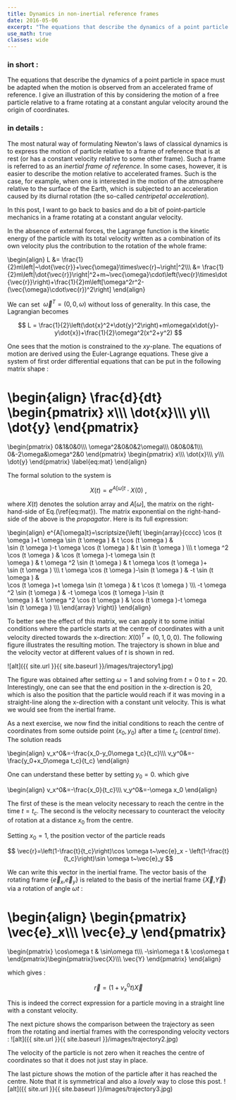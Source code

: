 ```yaml
---
title: Dynamics in non-inertial reference frames
date: 2016-05-06
excerpt: "The equations that describe the dynamics of a point particle in space must be adapted when the motion is observed from an accelerated frame of reference. I give an illustration of this by considering the motion of a free particle relative to a frame rotating at a constant angular velocity around the origin of coordinates."
use_math: true
classes: wide
---
```


### in short :

The equations that describe the dynamics of a point particle in space must be adapted when the motion is observed from an accelerated frame of reference. I give an illustration of this by considering the motion of a free particle relative to a frame rotating at a constant angular velocity around the origin of coordinates.

### in details :

The most natural way of formulating Newton's laws of classical dynamics is to express the motion of particle relative to a frame of reference that is at rest (or has a constant velocity relative to some other frame). Such a frame is referred to as an *inertial frame of reference*. In some cases, however, it is easier to describe the motion relative to accelerated frames. Such is the case, for example, when one is interested in the motion of the atmosphere relative to the surface of the Earth, which is subjected to an acceleration caused by its diurnal rotation (the so-called *centripetal acceleration*).

In this post, I want to go back to basics and do a bit of point-particle mechanics in a frame rotating at a constant angular velocity.

In the absence of external forces, the Lagrange function is the kinetic energy of the particle with its total velocity written as a combination of its own velocity plus the contribution to the rotation of the whole frame:

\begin{align}
L &= \frac{1}{2}m\left|~\dot{\vec{r}}+\vec{\omega}\times\vec{r}~\right|^2\\\\\\
  &= \frac{1}{2}m\left|\dot{\vec{r}}\right|^2+m~\vec{\omega}\cdot\left(\vec{r}\times\dot{\vec{r}}\right)+\frac{1}{2}m\left[\omega^2r^2-(\vec{\omega}\cdot\vec{r})^2\right]
\end{align}

We can set $~\vec{\omega}^{T}=\left(0,0,\omega\right)$ without loss of generality. In this case, the Lagrangian becomes

$$
L = \frac{1}{2}\left(\dot{x}^2+\dot{y}^2\right)+m\omega(x\dot{y}-y\dot{x})+\frac{1}{2}\omega^2(x^2+y^2)
$$

One sees that the motion is constrained to the $xy$-plane. The equations of motion are derived using the Euler-Lagrange equations. These give a system of first order differential equations that can be put in the following matrix shape :

\begin{align}
\frac{d}{dt}
\begin{pmatrix}
x\\\\\\
\dot{x}\\\\\\
y\\\\\\
\dot{y}
\end{pmatrix}
=
\begin{pmatrix}
0&1&0&0\\\\\\
\omega^2&0&0&2\omega\\\\\\
0&0&0&1\\\\\\
0&-2\omega&\omega^2&0
\end{pmatrix}
\begin{pmatrix}
x\\\\\\
\dot{x}\\\\\\
y\\\\\\ \dot{y}
\end{pmatrix}
\label{eq:mat}
\end{align}

The formal solution to the system is

$$
X(t)=e^{A[\omega]t}\cdot X(0)~,
$$

where $X(t)$ denotes the solution array and $A[\omega]$, the matrix on the right-hand-side of Eq.(\ref{eq:mat}). The matrix exponential on the right-hand-side of the above is the *propagator*. Here is its full expression:

\begin{align}
e^{A[\omega]t}=\scriptsize{\left(
\begin{array}{cccc}
 \cos (t \omega )+t \omega  \sin (t \omega ) & t \cos (t \omega ) & \
\sin (t \omega )-t \omega  \cos (t \omega ) & t \sin (t \omega ) \\\\\\
 t \omega ^2 \cos (t \omega ) & \cos (t \omega )-t \omega  \sin (t \
\omega ) & t \omega ^2 \sin (t \omega ) & t \omega  \cos (t \omega )+\
\sin (t \omega
) \\\\\\
 t \omega  \cos (t \omega )-\sin (t \omega ) & -t \sin (t \omega ) & \
\cos (t \omega )+t \omega  \sin (t \omega ) & t \cos (t \omega ) \\\\\\
 -t \omega ^2 \sin (t \omega ) & -t \omega  \cos (t \omega )-\sin (t \
\omega ) & t \omega ^2 \cos (t \omega ) & \cos (t \omega )-t \omega  \
\sin (t
\omega ) \\\\\\
\end{array}
\right)\}
\end{align}

To better see the effect of this matrix, we can apply it to some initial conditions where the particle starts at the centre of coordinates with a unit velocity directed towards the x-direction: $X(0)^T=(0,1,0,0)$. The following figure illustrates the resulting motion. The trajectory is shown in blue and the velocity vector at different values of $t$ is shown in red.

![alt]({{ site.url }}{{ site.baseurl }}/images/trajectory1.jpg)

The figure was obtained after setting $\omega=1$ and solving from $t=0$ to $t=20$. Interestingly, one can see that the end position in the x-direction is 20, which is also the position that the particle would reach if it was moving in a straight-line along the x-direction with a constant unit velocity. This is what we would see from the inertial frame.

As a next exercise, we now find the initial conditions to reach the centre of coordinates from some outside point ($x_0,y_0$) after a time $t_c$ (*central time*). The solution reads

\begin{align}
v_x^0&=-\frac{x_0-y_0\omega t_c}{t_c}\\\\\\
v_y^0&=-\frac{y_0+x_0\omega t_c}{t_c}
\end{align}

One can understand these better by setting $y_0=0$. which give

\begin{align}
v_x^0&=-\frac{x_0}{t_c}\\\\\\
v_y^0&=-\omega x_0
\end{align}

The first of these is the mean velocity necessary to reach the centre in the time $t=t_c$. The second is the velocity necessary to counteract the velocity of rotation at a distance $x_0$ from the centre.

Setting $x_0=1$, the position vector of the particle reads

$$
\vec{r}=\left(1-\frac{t}{t_c}\right)\cos \omega t~\vec{e}_x - \left(1-\frac{t}{t_c}\right)\sin \omega t~\vec{e}_y
$$

We can write this vector in the inertial frame. The vector basis of the rotating frame {$\vec{e}_x$,$\vec{e}_y$} is related to the basis of the inertial frame {$\vec{X}$,$\vec{Y}$} via a rotation of angle $\omega t$ :

\begin{align}
\begin{pmatrix}
\vec{e}_x\\\\\\
\vec{e}_y
\end{pmatrix}
=
\begin{pmatrix}
\cos\omega t & \sin\omega t\\\\\\
-\sin\omega t & \cos\omega t \end{pmatrix}\begin{pmatrix}\vec{X}\\\\\\
\vec{Y}
\end{pmatrix}
\end{align}

which gives :

$$
\vec{r}=\left(1+v_x^0t\right)\vec{X}
$$

This is indeed the correct expression for a particle moving in a straight line with a constant velocity.

The next picture shows the comparison between the trajectory as seen from the rotating and inertial frames with the corresponding velocity vectors :
![alt]({{ site.url }}{{ site.baseurl }}/images/trajectory2.jpg)

The velocity of the particle is not zero when it reaches the centre of coordinates so that it does not just stay in place.

The last picture shows the motion of the particle after it has reached the centre. Note that it is symmetrical and also a *lovely* way to close this post.
![alt]({{ site.url }}{{ site.baseurl }}/images/trajectory3.jpg)
